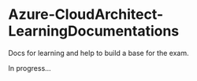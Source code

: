 # Azure-CloudArchitect-LearningDocumentations

Docs for learning and help to build a base for the exam. 

In progress...
